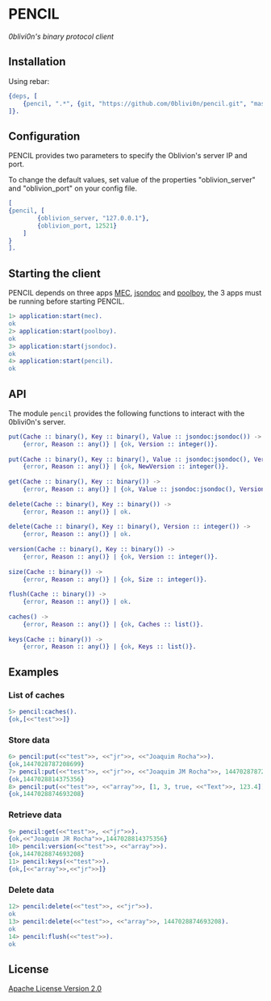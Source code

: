 **PENCIL**
==========
*0blivi0n's binary protocol client*


Installation
------------

Using rebar:

```erlang
{deps, [
	{pencil, ".*", {git, "https://github.com/0blivi0n/pencil.git", "master"}}
]}.
```


Configuration
-------------

PENCIL provides two parameters to specify the Oblivion's server IP and port.

To change the default values, set value of the properties "oblivion_server" and "oblivion_port" on your config file.

```erlang
[
{pencil, [
		{oblivion_server, "127.0.0.1"},
		{oblivion_port, 12521}
	]
}
].
```


Starting the client
-------------------

PENCIL depends on three apps [MEC](https://github.com/0blivi0n/mec), [jsondoc](https://github.com/jjmrocha/jsondoc) and 
[poolboy](https://github.com/devinus/poolboy), the 3 apps must be running before starting PENCIL.

```erlang
1> application:start(mec).  
ok
2> application:start(poolboy).
ok
3> application:start(jsondoc).
ok
4> application:start(pencil).    
ok
```


API
---

The module ```pencil``` provides the following functions to interact with the 0blivi0n's server.

```erlang
put(Cache :: binary(), Key :: binary(), Value :: jsondoc:jsondoc()) -> 
	{error, Reason :: any()} | {ok, Version :: integer()}.
	
put(Cache :: binary(), Key :: binary(), Value :: jsondoc:jsondoc(), Version :: integer()) -> 
	{error, Reason :: any()} | {ok, NewVersion :: integer()}.
	
get(Cache :: binary(), Key :: binary()) ->
	{error, Reason :: any()} | {ok, Value :: jsondoc:jsondoc(), Version :: integer()}.
	
delete(Cache :: binary(), Key :: binary()) ->
	{error, Reason :: any()} | ok.
	
delete(Cache :: binary(), Key :: binary(), Version :: integer()) ->
	{error, Reason :: any()} | ok.
	
version(Cache :: binary(), Key :: binary()) -> 
	{error, Reason :: any()} | {ok, Version :: integer()}.
	
size(Cache :: binary()) -> 
	{error, Reason :: any()} | {ok, Size :: integer()}.
	
flush(Cache :: binary()) -> 
	{error, Reason :: any()} | ok.
	
caches() -> 
	{error, Reason :: any()} | {ok, Caches :: list()}.
	
keys(Cache :: binary()) -> 
	{error, Reason :: any()} | {ok, Keys :: list()}.
```


Examples
--------

### List of caches

```erlang
5> pencil:caches().
{ok,[<<"test">>]}
```

### Store data

```erlang
6> pencil:put(<<"test">>, <<"jr">>, <<"Joaquim Rocha">>).
{ok,1447028787208699}
7> pencil:put(<<"test">>, <<"jr">>, <<"Joaquim JM Rocha">>, 1447028787208699).
{ok,1447028814375356}
8> pencil:put(<<"test">>, <<"array">>, [1, 3, true, <<"Text">>, 123.4]).      
{ok,1447028874693208}
```

### Retrieve data

```erlang
9> pencil:get(<<"test">>, <<"jr">>). 
{ok,<<"Joaquim JR Rocha">>,1447028814375356}
10> pencil:version(<<"test">>, <<"array">>).
{ok,1447028874693208}
11> pencil:keys(<<"test">>).                
{ok,[<<"array">>,<<"jr">>]}
```

### Delete data

```erlang
12> pencil:delete(<<"test">>, <<"jr">>).
ok
13> pencil:delete(<<"test">>, <<"array">>, 1447028874693208).
ok
14> pencil:flush(<<"test">>).
ok
```


License
-------
[Apache License Version 2.0](http://www.apache.org/licenses/LICENSE-2.0.html)
